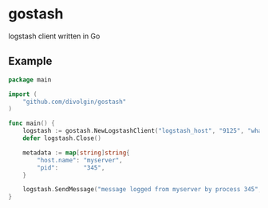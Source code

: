 gostash
=======

logstash client written in Go

## Example
```go
package main

import (
	"github.com/divolgin/gostash"
)

func main() {
	logstash := gostash.NewLogstashClient("logstash_host", "9125", "whale")
	defer logstash.Close()

	metadata := map[string]string{
		"host.name": "myserver",
		"pid":       "345",
	}

	logstash.SendMessage("message logged from myserver by process 345", metadata)
}
```
